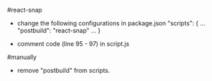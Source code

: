 #react-snap
- change the following configurations in package.json
  "scripts": {
    ...
    "postbuild": "react-snap"
    ...
  }

- comment code (line 95 - 97) in script.js

#manually
- remove "postbuild" from scripts.
